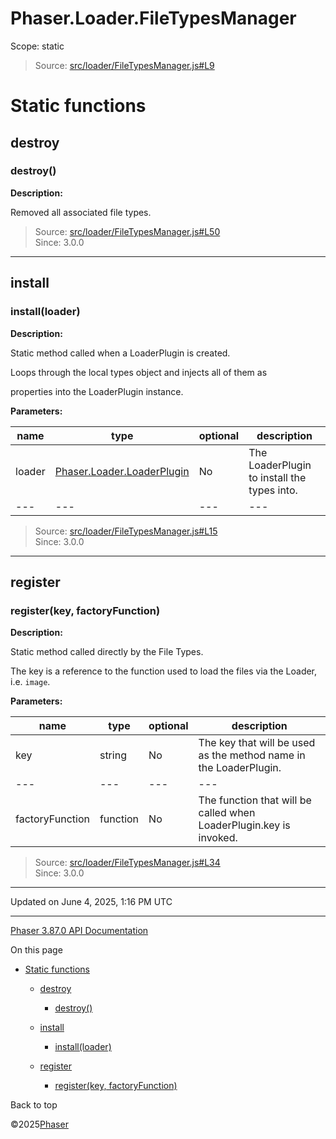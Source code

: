 # Phaser.Loader.FileTypesManager

Scope:
static

> Source: [src/loader/FileTypesManager.js#L9](https://github.com/phaserjs/phaser/blob/v3.87.0/src/loader/FileTypesManager.js#L9)

# Static functions

## destroy

### <static> destroy()

**Description:**

Removed all associated file types.

> Source: [src/loader/FileTypesManager.js#L50](https://github.com/phaserjs/phaser/blob/v3.87.0/src/loader/FileTypesManager.js#L50)  
> Since: 3.0.0

---

## install

### <static> install(loader)

**Description:**

Static method called when a LoaderPlugin is created.

Loops through the local types object and injects all of them as

properties into the LoaderPlugin instance.

**Parameters:**

| name | type | optional | description |
| --- | --- | --- | --- |
| loader | [Phaser.Loader.LoaderPlugin](../class/loader-loaderplugin.md) | No | The LoaderPlugin to install the types into. |
| --- | --- | --- | --- |

> Source: [src/loader/FileTypesManager.js#L15](https://github.com/phaserjs/phaser/blob/v3.87.0/src/loader/FileTypesManager.js#L15)  
> Since: 3.0.0

---

## register

### <static> register(key, factoryFunction)

**Description:**

Static method called directly by the File Types.

The key is a reference to the function used to load the files via the Loader, i.e. `image`.

**Parameters:**

| name | type | optional | description |
| --- | --- | --- | --- |
| key | string | No | The key that will be used as the method name in the LoaderPlugin. |
| --- | --- | --- | --- |
| factoryFunction | function | No | The function that will be called when LoaderPlugin.key is invoked. |

> Source: [src/loader/FileTypesManager.js#L34](https://github.com/phaserjs/phaser/blob/v3.87.0/src/loader/FileTypesManager.js#L34)  
> Since: 3.0.0

---

Updated on June 4, 2025, 1:16 PM UTC

---

[Phaser 3.87.0 API Documentation](../../index.md)

On this page

* [Static functions](#static-functions)

  + [destroy](#destroy)

    - [<static> destroy()](#static-destroy)
  + [install](#install)

    - [<static> install(loader)](#static-installloader)
  + [register](#register)

    - [<static> register(key, factoryFunction)](#static-registerkey-factoryfunction)

Back to top

©2025[Phaser](https://docs.phaser.io)